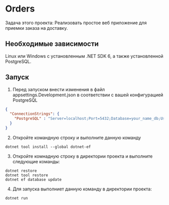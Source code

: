 Orders
=============================

Задача этого проекта: Реализовать простое веб приложение
для приемки заказа на доставку.



Необходимые зависимости
------------
Linux или Windows с установленным .NET SDK 6,
а также установленной PostgreSQL.

Запуск
-----------

1. Перед запуском внести изменения в файл appsettings.Development.json
 в соответствии с вашей конфигурацией PostgreSQL
 
```json
{
  "ConnectionStrings": {
    "PostgreSQL" : "Server=localhost;Port=5432;Database=your_name_db;User Id=db_user;Password=your_password"
  }
}
```
2. Откройте командную строку и выполните данную команду
```shell
dotnet tool install --global dotnet-ef
```
3. Откройте комнадную строку в директории проекта и выполните следующие команды:
```shell
dotnet restore
dotnet tool restore
dotnet ef database update
```
4. Для запуска выполниет данную команду в директории проекта:
```shell
dotnet run
```

